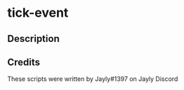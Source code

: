 # tick-event

## Description


## Credits
These scripts were written by Jayly#1397 on Jayly Discord
